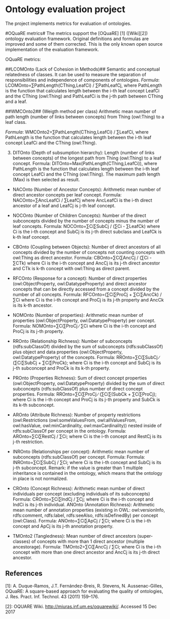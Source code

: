 Ontology evaluation project
===========================
The project implements metrics for evaluation of ontologies. 

#OQuaRE metrics#
The metrics support the [OQuaRE] [1] ([Wiki][2]) ontology evaluation framework. Original definitions and formulas are improved and some of them corrected. This is the only known open source implementation of the evaluation framework.   

OQuaRE metrics:

##LCOMOnto (Lack of Cohesion in Methods)##
Semantic and conceptual relatedness of classes. It can be used to measure the separation of responsibilities and independence of components of ontologies.
*Formula*: LCOMOnto=∑PathLength(CThing,LeafCi) / ∑PathLeafCj, 
where PathLength is the function that calculates length between the i-th leaf concept LeafCi and the CThing (owl:Thing) and PathLeafCi is the j-th path between CThing and a leaf.


##WMCOnto2## (Weigth method per class) 
Arithmetic mean number of path length (number of links between concepts) from Thing (owl:Thing) to a leaf class.
 
*Formula*: WMCOnto2=∑PathLength(CThing,LeafCi) / ∑LeafCi, 
where PathLength is the function that calculates length between the i-th leaf concept LeafCi and the CThing (owl:Thing).

3. DITOnto (Depth of subsumption hierarchy): 
Length (number of links between concepts) of the longest path from Thing (owl:Thing) to a leaf concept.
Formula: DITOnto=Max(PathLength(CThing,LeafCi)), where PathLength is the function that calculates length between the i-th leaf concept LeafCi and the CThing (owl:Thing). The maximum path length (Max) is then selected as result.

- NACOnto (Number of Ancestor Concepts): Arithmetic mean number of direct ancestor concepts per leaf concept.
Formula: NACOnto=∑AncLeafCi / ∑LeafCj where AncLeafCi is the i-th direct ancestor of a leaf and LeafCj is j-th leaf concept.

- NOCOnto (Number of Children Concepts): Number of the direct subconcepts divided by the number of concepts minus the number of leaf concepts.
Formula: NOCOnto=∑Ci∑SubCj / (∑Ci - ∑LeafCk) where Ci is the i-th concept and SubCj is its j-th direct subclass and LeafCk is k-th leaf concept.


- CBOnto (Coupling between Objects): Number of direct ancestors of all concepts divided by the number of concepts not counting concepts with owl:Thing as direct ancestor.
Formula: CBOnto=∑Ci∑AncCj / (∑Ci - ∑CTk) where Ci is the i-th concept and AncCj is its j-th direct ancestor and CTk is  k-th concept with owl:Thing as direct parent.


- RFCOnto (Response for a concept): Number of direct properties (owl:ObjectProperty, owl:DatatypeProperty) and direct ancestor concepts that can be directly accessed from a concept divided by the number of all concepts. 
Formula: RFCOnto=(∑Ci∑ProCj + ∑Ci∑AncCk) / ∑Ci where Ci is the i-th concept and ProCj is its j-th property and AncCk is its k-th ancestor.


- NOMOnto (Number of properties): Arithmetic mean number of properties (owl:ObjectProperty, owl:DatatypeProperty) per concept. 
Formula: NOMOnto=∑Ci∑ProCj  ∕ ∑Ci where Ci is the i-th concept and ProCj is its j-th property.

- RROnto (Relationship Richness): Number of subconcepts (rdfs:subClassOf) divided by the sum of subconcepts (rdfs:subClassOf) plus object and data properties (owl:ObjectProperty, owl:DatatypeProperty) of the concepts. 
Formula: RROnto=∑Ci∑SubCj  ∕ (∑Ci∑SubCj + ∑Ci∑ProCk); where Ci is the i-th concept and SubCj is its j-th subconcept and ProCk is its k-th property.

- PROnto (Properties Richness): 
Sum of direct concept properties (owl:ObjectProperty, owl:DatatypeProperty)  divided by the sum of direct subconcepts (rdfs:subClassOf) plus number of direct concept properties. 
Formula: RROnto=∑Ci∑ProCj ∕ (∑Ci∑(SubCk + ∑Ci∑ProCj); where Ci is the i-th concept and ProCj is its j-th property and SubCk is its k-th subconcept.


- AROnto (Attribute Richness): Number of property restrictions (owl:Restrictions (owl:someValuesFrom, owl:allValuesFrom, owl:hasValue, owl:minCardinality, owl:maxCardinality)) nested inside of rdfs:subClassOf per concept in the ontology.
Formula: AROnto=∑Ci∑RestCj / ∑Ci; where Ci is the i-th concept and RestCj is its j-th restriction.
  
- INROnto (Relationships per concept): Arithmetic mean number of subconcepts (rdfs:subClassOf) per concept. 
Formula: Formula: INROnto=∑Ci∑SubCj  / ∑Ci; where Ci is the i-th concept and SubCj is its j-th subconcept.
Remark: if the value is greater than 1 multiple inheritance is contained in the ontology, which means that the ontology in place is not normalized.


- CROnto (Concept Richness): Arithmetic mean number of direct individuals per concept (excluding individuals of its subconcepts) 
Formula: CROnto=∑Ci∑IndCj / ∑Cj; where Ci is the i-th concept and IndCi is its j-th individual.
ANOnto (Annotation Richness): Arithmetic mean number of annotation properties (existing in OWL: owl:versionInfo, rdfs:comment, rdfs:label, rdfs:seeAlso, rdfs:isDefinedBy) per concept (owl:Class). 
Formula: ANOnto=∑Ci∑ApCj / ∑Ci; where Ci is the i-th concept and ApCj is its j-th annotation property.

- TMOnto2 (Tangledness): Mean number of direct ancestors (super-classes) of concepts with more than 1 direct ancestor (multiple ancestorage). 
Formula: TMOnto2=∑Ci∑AncCj / ∑Ci; where Ci is the i-th concept with more than one direct ancestor and AncCj is its j-th direct ancestor.


References
----------
[1]: A. Duque-Ramos, J.T. Fernández-Breis, R. Stevens, N. Aussenac-Gilles, OQuaRE: A square-based approach for evaluating the quality of ontologies, J. Res. Pract. Inf. Technol. 43 (2011) 159–176.

[2]: OQUARE Wiki. http://miuras.inf.um.es/oquarewiki/. Accessed 15 Dec 2017
